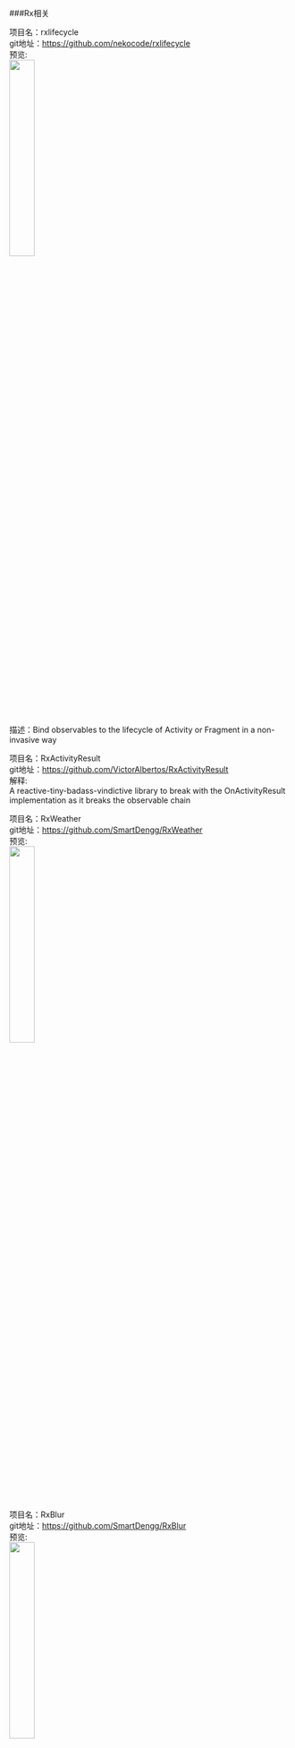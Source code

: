 ###Rx相关<br>







项目名：rxlifecycle<br>
git地址：https://github.com/nekocode/rxlifecycle<br>
预览:<br>
<img src="https://github.com/nekocode/rxlifecycle/raw/master/art/preview.png" width="30%"/><br><br>
描述：Bind observables to the lifecycle of Activity or Fragment in a non-invasive way<br>

项目名：RxActivityResult<br>
git地址：https://github.com/VictorAlbertos/RxActivityResult<br>
解释:<br>
A reactive-tiny-badass-vindictive library to break with the OnActivityResult implementation as it breaks the observable chain<br>

项目名：RxWeather<br>
git地址：https://github.com/SmartDengg/RxWeather<br>
预览:<br>
<img src="https://camo.githubusercontent.com/ddc00da4ea7fdcc83aeff0a1b3b5dee5ff383973/687474703a2f2f75706c6f61642d696d616765732e6a69616e7368752e696f2f75706c6f61645f696d616765732f3236383435302d356535363732303261663665323637312e6a70673f696d6167654d6f6772322f6175746f2d6f7269656e742f7374726970253743696d61676556696577322f322f772f31323430" width="30%"/><br>

项目名：RxBlur<br>
git地址：https://github.com/SmartDengg/RxBlur<br>
预览:<br>
<img src="https://github.com/SmartDengg/RxBlur/raw/master/images/icon.png" width="30%"/><br><br>

项目名：RxDownload<br>
git地址：https://github.com/ssseasonnn/RxDownload<br>
预览:<br>
<img src="https://github.com/ssseasonnn/RxDownload/raw/master/gif/service_download.gif?raw=true" width="30%"/><br><br>

项目名：RxGalleryFinal<br>
git地址：https://github.com/FinalTeam/RxGalleryFinal<br>
解释:<br>
Android图片单选/多选、拍照、裁剪、压缩。视频选择和录制<br>


项目名：RxComboDetector<br>
git地址：https://github.com/Piasy/RxComboDetector<br>
预览:<br>
<img src="https://github.com/Piasy/RxComboDetector/raw/master/art/combo-demo.gif" width="30%"/><br><br>

项目名：RxScreenshotDetector<br>
git地址：https://github.com/Piasy/RxScreenshotDetector<br>
预览:<br>
<img src="https://github.com/Piasy/RxScreenshotDetector/raw/master/art/screenshot-detector-demo.gif" width="30%"/><br><br>


项目名：RxQrCode<br>
git地址：https://github.com/Piasy/RxQrCode<br>
预览:<br>
<img src="https://github.com/Piasy/RxQrCode/raw/master/art/screenshot.jpg" width="30%"/><br><br>
描述：When QrCode meets RxJava...<br>

项目名：RxPaparazzo<br>
git地址：https://github.com/miguelbcr/RxPaparazzo<br>
描述：RxJava extension for Android to take images using camera and gallery<br>

项目名：RxAndroidBle<br>
git地址：https://github.com/Polidea/RxAndroidBle<br>
预览:<br>
<img src="https://raw.githubusercontent.com/Polidea/RxAndroidBle/master/site/viking-large.jpeg" width="30%"/><br><br>
描述：http://polidea.github.io/RxAndroidBle/<br>


项目名：RxCache<br>
git地址：https://github.com/VictorAlbertos/RxCache<br>
描述：Reactive caching library for Android and Java<br>


项目名：RxRelay<br>
git地址：https://github.com/JakeWharton/RxRelay<br>
描述：RxJava types that are both an Observable and an Action1<br>

项目名：RxUnfurl<br>
git地址：https://github.com/Schinizer/RxUnfurl<br>
预览:<br>
<img src="https://camo.githubusercontent.com/b4c6b1106a6d8905510f3333796d67fe8f396d13/68747470733a2f2f6769616e742e6766796361742e636f6d2f57656172794e65636573736172794661747461696c656464756e6e6172742e676966" width="30%"/><br><br>
描述：A reactive extension to generate URL previews<br>

项目名：RxJavaProGuardRules<br>
git地址：https://github.com/artem-zinnatullin/RxJavaProGuardRules<br>
描述：ProGuard rules for RxJava shipped as AAR<br>

项目名：RxJava2Interop<br>
git地址：https://github.com/akarnokd/RxJava2Interop<br>
描述：Library to convert between RxJava 1.x and 2.x reactive types<br>

项目名：RxLifecycle<br>
git地址：https://github.com/trello/RxLifecycle<br>
描述：Lifecycle handling APIs for Android apps using RxJava<br>

项目名：RxDocs<br>
git地址：https://github.com/mcxiaoke/RxDocs<br>
解释：<br>
Rx和RxJava文档中文翻译项目<br>

项目名：AdvancedRxJava<br>
git地址：https://github.com/Piasy/AdvancedRxJava<br>
解释:<br>
Advanced RxJava http://akarnokd.blogspot.com/ 系列博客的中文翻译，已征得作者授权。<br>

项目名：Awesome-RxJava<br>
git地址：https://github.com/lzyzsd/Awesome-RxJava<br>
解释:<br>
RxJava resources<br>

项目名：RxBus<br>
git地址：https://github.com/AndroidKnife/RxBus<br>
解释:<br>
Event Bus By RxJava.<br>

项目名：rx-receivers<br>
git地址：https://github.com/f2prateek/rx-receivers<br>
解释:<br>
Reactive Bindings for BroadcastReceivers<br>

